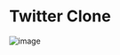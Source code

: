 # Twitter Clone

![image](https://user-images.githubusercontent.com/83499976/161340078-a64b5a1b-fab4-46c9-b30d-a9b3bbd831ae.png)
